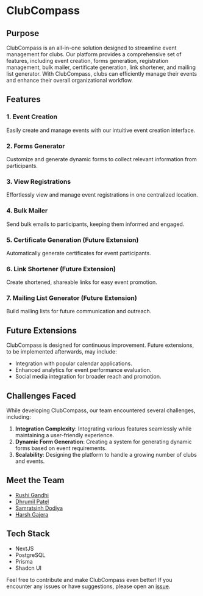 # ClubCompass

## Purpose

ClubCompass is an all-in-one solution designed to streamline event management for clubs. Our platform provides a comprehensive set of features, including event creation, forms generation, registration management, bulk mailer, certificate generation, link shortener, and mailing list generator. With ClubCompass, clubs can efficiently manage their events and enhance their overall organizational workflow.

## Features

### 1. Event Creation
Easily create and manage events with our intuitive event creation interface.

### 2. Forms Generator
Customize and generate dynamic forms to collect relevant information from participants.

### 3. View Registrations
Effortlessly view and manage event registrations in one centralized location.

### 4. Bulk Mailer
Send bulk emails to participants, keeping them informed and engaged.

### 5. Certificate Generation (Future Extension)
Automatically generate certificates for event participants.

### 6. Link Shortener (Future Extension)
Create shortened, shareable links for easy event promotion.

### 7. Mailing List Generator (Future Extension)
Build mailing lists for future communication and outreach.

## Future Extensions

ClubCompass is designed for continuous improvement. Future extensions, to be implemented afterwards, may include:

- Integration with popular calendar applications.
- Enhanced analytics for event performance evaluation.
- Social media integration for broader reach and promotion.

## Challenges Faced

While developing ClubCompass, our team encountered several challenges, including:

1. **Integration Complexity**: Integrating various features seamlessly while maintaining a user-friendly experience.
2. **Dynamic Form Generation**: Creating a system for generating dynamic forms based on event requirements.
3. **Scalability**: Designing the platform to handle a growing number of clubs and events.

## Meet the Team

- [Rushi Gandhi](https://github.com/Rushi0508)
- [Dhrumil Patel](https://github.com/dhrumilpatel30)
- [Samratsinh Dodiya](https://github.com/Samratsinh-git)
- [Harsh Gajera](https://github.com/harshgajera028)


## Tech Stack

- NextJS 
- PostgreSQL
- Prisma 
- Shadcn UI

Feel free to contribute and make ClubCompass even better! If you encounter any issues or have suggestions, please open an [issue](https://github.com/Rushi0508/EMS/issues).
